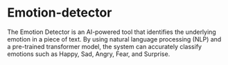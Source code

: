 # Emotion-detector
The Emotion Detector is an AI-powered tool that identifies the underlying emotion in a piece of text. By using natural language processing (NLP) and a pre-trained transformer model, the system can accurately classify emotions such as Happy, Sad, Angry, Fear, and Surprise.
